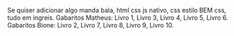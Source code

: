 Se quiser adicionar algo manda bala, html css js nativo, css estilo BEM css, tudo em ingreis.
Gabaritos Matheus: Livro 1, Livro 3, Livro 4, Livro 5, Livro 6.
Gabaritos Bione: Livro 2, Livro 7, Livro 8, Livro 9, Livro 10.